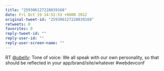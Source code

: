 ```yaml
---
title: "259306127228039168"
date: Fri Oct 19 14:52:53 +0000 2012
original-tweet-id: "259306127228039168"
retweets: 0
favorites: 0
reply-tweet-id: ""
reply-user-id: ""
reply-user-screen-name: ""
---
```

RT <a href="https://twitter.com/ubelly">@ubelly</a>: Tone of voice: We all speak with our own personality, so that should be reflected in your app/brand/site/whatever #webdevconf
